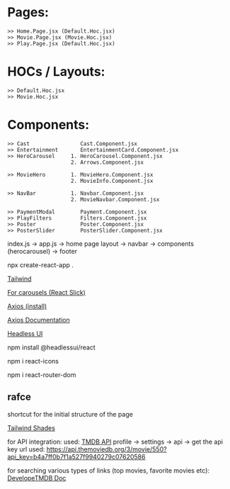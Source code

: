 # Pages:
    >> Home.Page.jsx (Default.Hoc.jsx)
    >> Movie.Page.jsx (Movie.Hoc.jsx)
    >> Play.Page.jsx (Default.Hoc.jsx)

# HOCs / Layouts:
    >> Default.Hoc.jsx
    >> Movie.Hoc.jsx

# Components:
    >> Cast                Cast.Component.jsx
    >> Entertainment       EntertainmentCard.Component.jsx
    >> HeroCarousel     1. HeroCarousel.Component.jsx
                        2. Arrows.Component.jsx

    >> MovieHero        1. MovieHero.Component.jsx
                        2. MovieInfo.Component.jsx

    >> NavBar           1. Navbar.Component.jsx
                        2. MovieNavbar.Component.jsx

    >> PaymentModal        Payment.Component.jsx
    >> PlayFilters         Filters.Component.jsx
    >> Poster              Poster.Component.jsx
    >> PosterSlider        PosterSlider.Component.jsx

index.js -> app.js -> home page 
layout -> navbar -> components (herocarousel) -> footer

npx create-react-app .

[Tailwind](https://tailwindcss.com/docs/installation)

[For carousels (React Slick)](https://react-slick.neostack.com/)

<!--& Axios is for connecting front-end and back-end (connect to APIs)  -->
[Axios (install)](https://www.npmjs.com/package/axios)

[Axios Documentation](https://axios-http.com/docs/intro)

[Headless UI](https://headlessui.com/)

npm install @headlessui/react

<!--^ React icons: -->
npm i react-icons

npm i react-router-dom

## rafce
shortcut for the initial structure of the page

[Tailwind Shades](https://www.tailwindshades.com/)


for API integration: 
used: [TMDB API](https://www.themoviedb.org/settings/api)
profile -> settings -> api -> get the api key
url used: https://api.themoviedb.org/3/movie/550?api_key=b4a7ff0b7f1a527f9940279c07620586

for searching various types of links (top movies, favorite movies etc): [DevelopeTMDB Doc](https://developer.themoviedb.org/docs/getting-started)